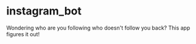 # instagram_bot
Wondering who are you following who doesn't follow you back? This app figures it out!
